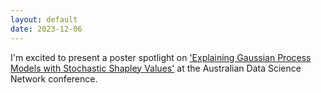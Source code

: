 ```yaml
---
layout: default
date: 2023-12-06
---
```

I'm excited to present a poster spotlight on ['Explaining Gaussian Process Models with Stochastic Shapley Values'](https://arxiv.org/pdf/2305.15167.pdf) at the Australian Data Science Network conference.  